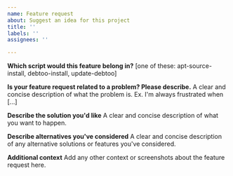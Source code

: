 ```yaml
---
name: Feature request
about: Suggest an idea for this project
title: ''
labels: ''
assignees: ''

---
```


**Which script would this feature belong in?** 
[one of these: apt-source-install, debtoo-install, update-debtoo]

**Is your feature request related to a problem? Please describe.**
A clear and concise description of what the problem is. Ex. I'm always frustrated when [...]

**Describe the solution you'd like**
A clear and concise description of what you want to happen.

**Describe alternatives you've considered**
A clear and concise description of any alternative solutions or features you've considered.

**Additional context**
Add any other context or screenshots about the feature request here.
